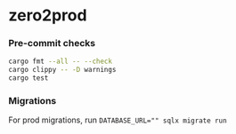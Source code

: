 # zero2prod

### Pre-commit checks

```bash
cargo fmt --all -- --check
cargo clippy -- -D warnings
cargo test
```

### Migrations

For prod migrations, run `DATABASE_URL="" sqlx migrate run`
